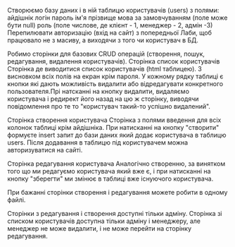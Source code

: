 Створюємо базу даних і в ній таблицю користувачів (users) з полями: айдішнік логін пароль ім'я прізвище мова за замовчуванням (поле може бути null) роль (поле числове, де клієнт - 1, менеджер - 2, адмін -3) Перепилювати авторизацію (вхід на сайт) з попередньої Лаби, щоб працювало не з масиву, а виходячи з того чи користувач в БД.

Робимо сторінки для базових CRUD операцій (створення, пошук, редагування, видалення користувачів). Сторінка список користувачів Сторінка де виводитися список користувачів (html таблицею). З висновком всіх полів на екран крім пароля. У кожному рядку таблиці є кнопки які дають можливість видалити або відредагувати конкретного пользователя.Прі натсканні на кнопку видалити, видаляємо користувача і редирект його назад на цю ж сторінку, виводячи повідомлення про те то "користувач такий-то успішно видалений".

Сторінка створення користувача Сторінка з полями введення для всіх колонок таблиці крім айдішніка. При натисканні на кнопку "створити" формуєте insert запит до бази даних який додає користувача в таблицю users. Після додавання в таблицю під користувачем можна авторизуватися на сайті.

Сторінка редагування користувача Аналогічно створенню, за винятком того що ми редагуємо користувача який вже є, і при натисканні на кнопку "зберегти" ми змінює в таблиці вже існуючого користувача.

При бажанні сторінки створення і редагування можете робити в одному файлі.

Сторінки з редагування і створення доступні тільки адміну. Сторінка зі списком користувачів доступна тільки адміну і менеджеру, але менеджер не може видалити, і не може перейти на сторінку редагування.
